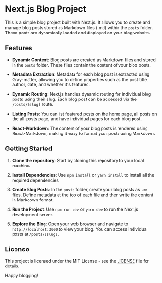 # Next.js Blog Project

This is a simple blog project built with Next.js. It allows you to create and manage blog posts stored as Markdown files (.md) within the `posts` folder. These posts are dynamically loaded and displayed on your blog website.

## Features

- **Dynamic Content**: Blog posts are created as Markdown files and stored in the `posts` folder. These files contain the content of your blog posts.

- **Metadata Extraction**: Metadata for each blog post is extracted using Gray-matter, allowing you to define properties such as the post title, author, date, and whether it's featured.

- **Dynamic Routing**: Next.js handles dynamic routing for individual blog posts using their slug. Each blog post can be accessed via the `/posts/[slug]` route.

- **Listing Posts**: You can list featured posts on the home page, all posts on the all-posts page, and have individual pages for each blog post.

- **React-Markdown**: The content of your blog posts is rendered using React-Markdown, making it easy to format your posts using Markdown.

## Getting Started

1. **Clone the repository**: Start by cloning this repository to your local machine.

2. **Install Dependencies**: Use `npm install` or `yarn install` to install all the required dependencies.

3. **Create Blog Posts**: In the `posts` folder, create your blog posts as `.md` files. Define metadata at the top of each file and then write the content in Markdown format.

4. **Run the Project**: Use `npm run dev` or `yarn dev` to run the Next.js development server.

5. **Explore the Blog**: Open your web browser and navigate to `http://localhost:3000` to view your blog. You can access individual posts at `/posts/[slug]`.


## License

This project is licensed under the MIT License - see the [LICENSE](LICENSE) file for details.

Happy blogging!

